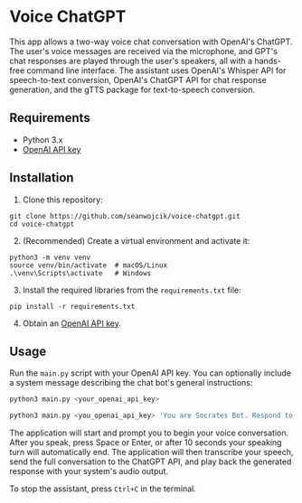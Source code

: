 # Voice ChatGPT

This app allows a two-way voice chat conversation with OpenAI's ChatGPT. The user's voice messages are received via the microphone, and GPT's chat responses are played through the user's speakers, all with a hands-free command line interface. The assistant uses OpenAI's Whisper API for speech-to-text conversion, OpenAI's ChatGPT API for chat response generation, and the gTTS package for text-to-speech conversion.

## Requirements

- Python 3.x
- [OpenAI API key](https://platform.openai.com/account/api-keys)

## Installation

1. Clone this repository:

```
git clone https://github.com/seanwojcik/voice-chatgpt.git
cd voice-chatgpt
```

2. (Recommended) Create a virtual environment and activate it:

```
python3 -m venv venv
source venv/bin/activate  # macOS/Linux
.\venv\Scripts\activate   # Windows
```

3. Install the required libraries from the `requirements.txt` file:

```
pip install -r requirements.txt
```

4. Obtain an [OpenAI API key](https://platform.openai.com/account/api-keys).

## Usage

Run the `main.py` script with your OpenAI API key. You can optionally include a system message describing the chat bot's general instructions:

```bash
python3 main.py <your_openai_api_key>
```

```bash
python3 main.py <you_openai_api_key> 'You are Socrates Bot. Respond to the user's messages by asking questions, challenging assumptions, and encouraging critical thinking.'
```

The application will start and prompt you to begin your voice conversation. After you speak, press Space or Enter, or after 10 seconds your speaking turn will automatically end. The application will then transcribe your speech, send the full conversation to the ChatGPT API, and play back the generated response with your system's audio output.

To stop the assistant, press `Ctrl+C` in the terminal.

